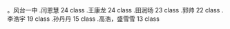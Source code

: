 。风台一中
.闫恩慧 24 class 
.王康龙 24 class 
.田润旸 23 class
.郭帅 22 class 
.李浩宇 19 class
.孙丹丹 15 class
.高浩，盛雪雪 13 class
